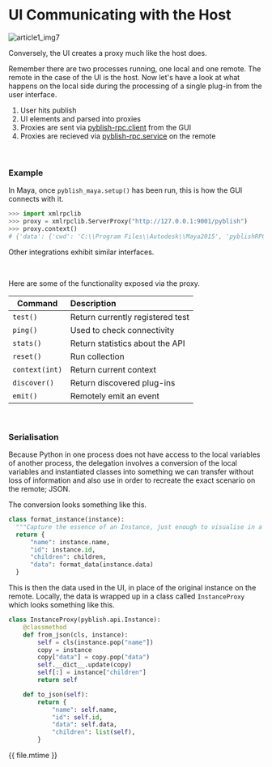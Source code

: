 # UI Communicating with the Host

![article1_img7](https://cloud.githubusercontent.com/assets/2152766/11360996/972efe54-9281-11e5-90c7-3f4455a2d8b8.png)

Conversely, the UI creates a proxy much like the host does.

Remember there are two processes running, one local and one remote. The remote in the case of the UI is the host. Now let's have a look at what happens on the local side during the processing of a single plug-in from the user interface.

1. User hits publish
2. UI elements and parsed into proxies
3. Proxies are sent via [pyblish-rpc.client][] from the GUI
4. Proxies are recieved via [pyblish-rpc.service][] on the remote

[pyblish-rpc.client]: https://github.com/pyblish/pyblish-rpc/blob/master/pyblish_rpc/client.py
[pyblish-rpc.service]:https://github.com/pyblish/pyblish-rpc/blob/master/pyblish_rpc/service.py

<br>

### Example

In Maya, once `pyblish_maya.setup()` has been run, this is how the GUI connects with it.

```python
>>> import xmlrpclib
>>> proxy = xmlrpclib.ServerProxy("http://127.0.0.1:9001/pyblish")
>>> proxy.context()
# {'data': {'cwd': 'C:\\Program Files\\Autodesk\\Maya2015', 'pyblishRPCVersion': '0.2.0', 'currentFile': '.', 'results': 'Not supported', 'connectTime': '2016-03-03T06:32:26.449000Z', 'pythonVersion': '2.7.3 (default, May  8 2013, 09:43:48) [MSC v.1700 64 bit (AMD64)]', 'date': '2016-03-03T06:27:08.405000Z', 'host': 'maya, mayapy, mayabatch, python', 'pyblishServerVersion': '1.3.1', 'user': 'marcus', 'workspaceDir': 'C:\\Users\\marcus\\Documents\\maya\\projects\\default', 'current_file': '.', 'workspace_dir': 'C:\\Users\\marcus\\Documents\\maya\\projects\\default', 'port': 9001}, 'children': []}
```

Other integrations exhibit similar interfaces.

<br>

Here are some of the functionality exposed via the proxy.

| Command          | Description
|------------------|:--------------------
| `test()`         | Return currently registered test
| `ping()`         | Used to check connectivity
| `stats()`        | Return statistics about the API
| `reset()`        | Run collection
| `context(int)`   | Return current context
| `discover()`     | Return discovered plug-ins
| `emit()`         | Remotely emit an event

<br>

### Serialisation

Because Python in one process does not have access to the local variables of another process, the delegation involves a conversion of the local variables and instantiated classes into something we can transfer without loss of information and also use in order to recreate the exact scenario on the remote; JSON.

The conversion looks something like this.

```python
class format_instance(instance):
  """Capture the essence of an Instance, just enough to visualise in a UI"""
  return {
      "name": instance.name,
      "id": instance.id,
      "children": children,
      "data": format_data(instance.data)
  }
```

This is then the data used in the UI, in place of the original instance on the remote. Locally, the data is wrapped up in a class called `InstanceProxy` which looks something like this.

```python
class InstanceProxy(pyblish.api.Instance):
    @classmethod
    def from_json(cls, instance):
        self = cls(instance.pop("name"])
        copy = instance
        copy["data"] = copy.pop("data")
        self.__dict__.update(copy)
        self[:] = instance["children"]
        return self

    def to_json(self):
        return {
            "name": self.name,
            "id": self.id,
            "data": self.data,
            "children": list(self),
        }
```

<div class="modified-date">{{ file.mtime }}</div>

[logic.process]: https://github.com/pyblish/pyblish/blob/master/pyblish/logic.py
[plugin.process]: https://github.com/pyblish/pyblish/blob/master/pyblish/plugin.py
